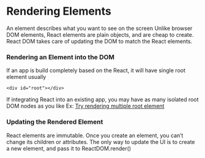 # Rendering Elements

An element describes what you want to see on the screen
Unlike browser DOM elements, React elements are plain objects, and are cheap to create.
React DOM takes care of updating the DOM to match the React elements.

### Rendering an Element into the DOM
If an app is build completely based on the React, it will have single root element usually
```JS
<div id="root"></div>
```

If integrating React into an existing app, you may have as many isolated root DOM nodes as you like
Ex: [Try rendering multiple root element](https://github.com/HimanshuAgrahari07/react-training/blob/26f4d08da1b06f01746b955bb22819bb04d03936/src/index.js)

### Updating the Rendered Element
React elements are immutable. Once you create an element, you can’t change its children or attributes.
The only way to update the UI is to create a new element, and pass it to ReactDOM.render()

